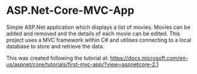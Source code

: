 # ASP.Net-Core-MVC-App

Simple ASP.Net application which displays a list of movies.
Movies can be added and removed and the details of each movie can be edited.
This project uses a MVC framework within C# and utilises connecting to a local database to store and retrieve the data.

This was created following the tutorial at: https://docs.microsoft.com/en-us/aspnet/core/tutorials/first-mvc-app/?view=aspnetcore-2.1